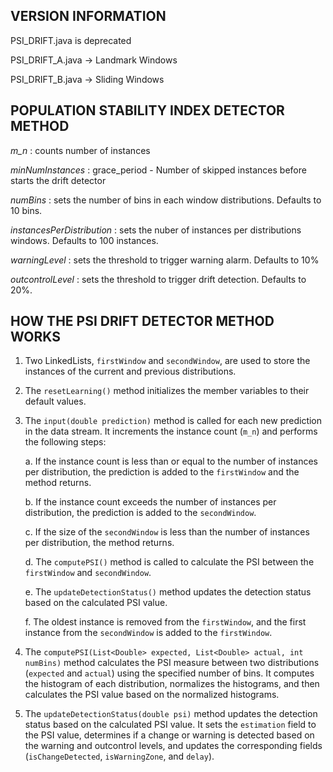 
## VERSION INFORMATION

PSI_DRIFT.java is deprecated

PSI_DRIFT_A.java -> Landmark Windows

PSI_DRIFT_B.java -> Sliding Windows



## POPULATION STABILITY INDEX DETECTOR METHOD

*m_n* : counts number of instances

*minNumInstances* : grace_period -  Number of skipped instances before starts the drift detector

*numBins* :  sets the number of bins in each window distributions. Defaults to 10 bins.

*instancesPerDistribution* : sets the nuber of instances per distributions windows. Defaults to 100 instances.

*warningLevel* :  sets the threshold to trigger warning alarm. Defaults to 10%

*outcontrolLevel* : sets the threshold to trigger drift detection.  Defaults to 20%.


## HOW THE PSI DRIFT DETECTOR METHOD WORKS

1. Two LinkedLists, `firstWindow` and `secondWindow`, are used to store the instances of the current and previous distributions.

2. The `resetLearning()` method initializes the member variables to their default values.

3. The `input(double prediction)` method is called for each new prediction in the data stream. It increments the instance count (`m_n`) and performs the following steps:

   a. If the instance count is less than or equal to the number of instances per distribution, the prediction is added to the `firstWindow` and the method returns.

   b. If the instance count exceeds the number of instances per distribution, the prediction is added to the `secondWindow`.

   c. If the size of the `secondWindow` is less than the number of instances per distribution, the method returns.

   d. The `computePSI()` method is called to calculate the PSI between the `firstWindow` and `secondWindow`.

   e. The `updateDetectionStatus()` method updates the detection status based on the calculated PSI value.

   f. The oldest instance is removed from the `firstWindow`, and the first instance from the `secondWindow` is added to the `firstWindow`.

4. The `computePSI(List<Double> expected, List<Double> actual, int numBins)` method calculates the PSI measure between two distributions (`expected` and `actual`) using the specified number of bins. It computes the histogram of each distribution, normalizes the histograms, and then calculates the PSI value based on the normalized histograms.

5. The `updateDetectionStatus(double psi)` method updates the detection status based on the calculated PSI value. It sets the `estimation` field to the PSI value, determines if a change or warning is detected based on the warning and outcontrol levels, and updates the corresponding fields (`isChangeDetected`, `isWarningZone`, and `delay`).


